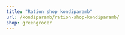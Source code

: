 ```yaml
---
title: "Ration shop kondiparamb"
url: /kondiparamb/ration-shop-kondiparamb/
shop: greengrocer
---
```

